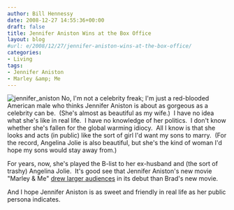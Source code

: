 ```yaml
---
author: Bill Hennessy
date: 2008-12-27 14:55:36+00:00
draft: false
title: Jennifer Aniston Wins at the Box Office
layout: blog
#url: e/2008/12/27/jennifer-aniston-wins-at-the-box-office/
categories:
- Living
tags:
- Jennifer Aniston
- Marley &amp; Me
---
```


![jennifer_aniston](https://hennessysview.com/wp-content/uploads/2008/12/jennifer_aniston-300x300.jpg)
No, I'm not a celebrity freak; I'm just a red-blooded American male who thinks Jennifer Aniston is about as gorgeous as a celebrity can be.  (She's almost as beautiful as my wife.)  I have no idea what she's like in real life.  I have no knowledge of her politics.  I don't know whether she's fallen for the global warming idiocy.  All I know is that she looks and acts (in public) like the sort of girl I'd want my sons to marry.  (For the record, Angelina Jolie is also beautiful, but she's the kind of woman I'd hope my sons would stay away from.) 

For years, now, she's played the B-list to her ex-husband and (the sort of trashy) Angelina Jolie.  It's good see that Jennifer Aniston's new movie "Marley & Me" [drew larger audiences](https://www.foxnews.com/story/0,2933,473107,00.html) in its debut than Brad's new movie.  

And I hope Jennifer Aniston is as sweet and friendly in real life as her public persona indicates.
